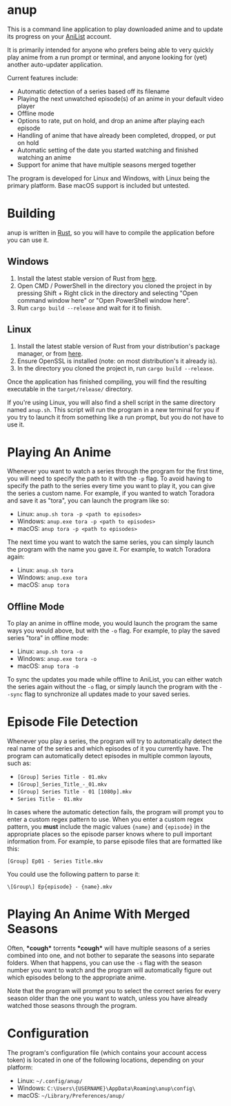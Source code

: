 # anup
This is a command line application to play downloaded anime and to update its progress on your [AniList](https://anilist.co) account.

It is primarily intended for anyone who prefers being able to very quickly play anime from a run prompt or terminal, and anyone looking for (yet) another auto-updater application.

Current features include:
* Automatic detection of a series based off its filename
* Playing the next unwatched episode(s) of an anime in your default video player
* Offline mode
* Options to rate, put on hold, and drop an anime after playing each episode
* Handling of anime that have already been completed, dropped, or put on hold
* Automatic setting of the date you started watching and finished watching an anime
* Support for anime that have multiple seasons merged together

The program is developed for Linux and Windows, with Linux being the primary platform.
Base macOS support is included but untested.

# Building
anup is written in [Rust](https://www.rust-lang.org), so you will have to compile the application before you can use it.

Windows
-------
1. Install the latest stable version of Rust from [here](https://rustup.rs).
2. Open CMD / PowerShell in the directory you cloned the project in by pressing Shift + Right click in the directory and selecting "Open command window here" or "Open PowerShell window here".
3. Run `cargo build --release` and wait for it to finish.

Linux
-----
1. Install the latest stable version of Rust from your distribution's package manager, or from [here](https://rustup.rs).
2. Ensure OpenSSL is installed (note: on most distribution's it already is).
3. In the directory you cloned the project in, run `cargo build --release`.

Once the application has finished compiling, you will find the resulting executable in the `target/release/` directory.

If you're using Linux, you will also find a shell script in the same directory named `anup.sh`.
This script will run the program in a new terminal for you if you try to launch it from something like a run prompt, but you do not have to use it.

# Playing An Anime
Whenever you want to watch a series through the program for the first time, you will need to specify the path to it with the `-p` flag.
To avoid having to specify the path to the series every time you want to play it, you can give the series a custom name.
For example, if you wanted to watch Toradora and save it as "tora", you can launch the program like so:
* Linux: `anup.sh tora -p <path to episodes>`
* Windows: `anup.exe tora -p <path to episodes>`
* macOS: `anup tora -p <path to episodes>`

The next time you want to watch the same series, you can simply launch the program with the name you gave it. For example, to watch Toradora again:
* Linux: `anup.sh tora`
* Windows: `anup.exe tora`
* macOS: `anup tora`

Offline Mode
------------
To play an anime in offline mode, you would launch the program the same ways you would above, but with the `-o` flag. For example, to play the saved series "tora" in offline mode:
* Linux: `anup.sh tora -o`
* Windows: `anup.exe tora -o`
* macOS: `anup tora -o`

To sync the updates you made while offline to AniList, you can either watch the series again without the `-o` flag, or simply launch the program with the `--sync` flag to synchronize all updates made to your saved series.

# Episode File Detection
Whenever you play a series, the program will try to automatically detect the real name of the series and which episodes of it you currently have.
The program can automatically detect episodes in multiple common layouts, such as:

* `[Group] Series Title - 01.mkv`
* `[Group]_Series_Title_-_01.mkv`
* `[Group] Series Title - 01 [1080p].mkv`
* `Series Title - 01.mkv`

In cases where the automatic detection fails, the program will prompt you to enter a custom regex pattern to use.
When you enter a custom regex pattern, you **must** include the magic values `{name}` and `{episode}` in the appropriate places so the episode parser knows where to pull important information from.
For example, to parse episode files that are formatted like this:

`[Group] Ep01 - Series Title.mkv`

You could use the following pattern to parse it:

`\[Group\] Ep{episode} - {name}.mkv`

# Playing An Anime With Merged Seasons
Often, **\*cough\*** torrents **\*cough\*** will have multiple seasons of a series combined into one, and not bother to separate the seasons into separate folders.
When that happens, you can use the `-s` flag with the season number you want to watch and the program will automatically figure out which episodes belong to the appropriate anime.

Note that the program will prompt you to select the correct series for every season older than the one you want to watch, unless you have already watched those seasons through the program.

# Configuration

The program's configuration file (which contains your account access token) is located in one of the following locations, depending on your platform:
* Linux: `~/.config/anup/`
* Windows: `C:\Users\{USERNAME}\AppData\Roaming\anup\config\`
* macOS: `~/Library/Preferences/anup/`
